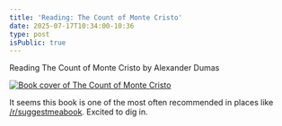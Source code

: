 ```yaml
---
title: 'Reading: The Count of Monte Cristo'
date: 2025-07-17T10:34:00-10:36
type: post
isPublic: true
---
```


Reading The Count of Monte Cristo by Alexander Dumas

<p>
  <a href="https://bookshop.org/p/books/the-count-of-monte-cristo-alexandre-dumas/11618073?ean=9780140449266&next=t">
    <img src="https://images-us.bookshop.org/ingram/9780140449266.jpg" alt="Book cover of The Count of Monte Cristo" class="book-cover"/></a>
</p>

It seems this book is one of the most often recommended in places like [/r/suggestmeabook](https://reddit.com/r/suggestmeabook). Excited to dig in.
